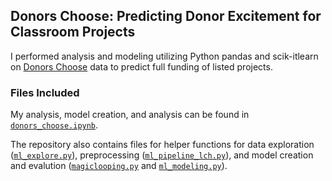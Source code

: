## Donors Choose: Predicting Donor Excitement for Classroom Projects

I performed analysis and modeling utilizing Python pandas and scik-itlearn on [Donors Choose](https://www.donorschoose.org/) data to predict full funding of listed projects.


### Files Included
My analysis, model creation, and analysis can be found in [`donors_choose.ipynb`](https://github.com/lorenh516/predicting_excitement/blob/master/donors_choose.ipynb).

The repository also contains files for helper functions for data exploration ([`ml_explore.py`](https://github.com/lorenh516/predicting_excitement/blob/master/ml_explore.py)), preprocessing ([`ml_pipeline_lch.py`](https://github.com/lorenh516/predicting_excitement/blob/master/ml_pipeline_lch.py)), and model creation and evalution 
([`magiclooping.py`](https://github.com/lorenh516/predicting_excitement/blob/master/magiclooping.py) and [`ml_modeling.py`](https://github.com/lorenh516/predicting_excitement/blob/master/ml_modeling.py)).
